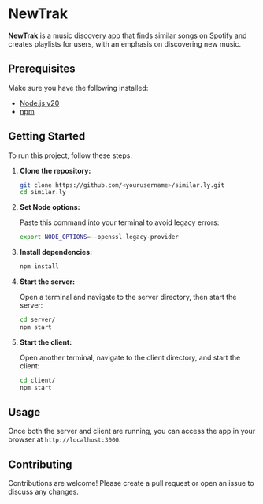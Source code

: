 # NewTrak

**NewTrak** is a music discovery app that finds similar songs on Spotify and creates playlists for users, with an emphasis on discovering new music.

## Prerequisites

Make sure you have the following installed:
- [Node.js v20](https://nodejs.org/)
- [npm](https://www.npmjs.com/)

## Getting Started

To run this project, follow these steps:

1. **Clone the repository:**

    ```sh
    git clone https://github.com/<yourusername>/similar.ly.git
    cd similar.ly
    ```

2. **Set Node options:**

    Paste this command into your terminal to avoid legacy errors:

    ```sh
    export NODE_OPTIONS=--openssl-legacy-provider
    ```

3. **Install dependencies:**

    ```sh
    npm install
    ```

4. **Start the server:**

    Open a terminal and navigate to the server directory, then start the server:

    ```sh
    cd server/
    npm start
    ```

5. **Start the client:**

    Open another terminal, navigate to the client directory, and start the client:

    ```sh
    cd client/
    npm start
    ```

## Usage

Once both the server and client are running, you can access the app in your browser at `http://localhost:3000`.

## Contributing

Contributions are welcome! Please create a pull request or open an issue to discuss any changes.
